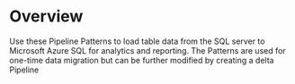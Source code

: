 # Overview

Use these Pipeline Patterns to load table data from the SQL server to Microsoft Azure SQL for analytics and reporting. The Patterns are used for one-time data migration but can be further modified by creating a delta Pipeline

